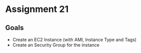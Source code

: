 # Assignment 21

## Goals

- Create an EC2 Instance (with AMI, Instance Type and Tags)
- Create an Security Group for the instance
